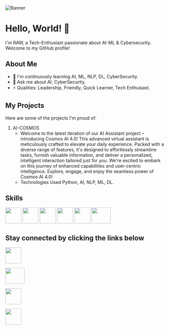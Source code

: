 ![Banner](https://github.com/RAW-si18/RAW-si18/blob/main/banner_linkedIn.png)
# Hello, World! 👋
I'm RAW, a Tech-Enthusiast passionate about AI-ML & Cybersecurity. Welcome to my GitHub profile!

## About Me

- 🌱 I'm continuously learning AI, ML, NLP, DL, CyberSecurity.
- 💬 Ask me about AI, CyberSecurity.
- ⚡ Qualities: Leadership, Friendly, Quick Learner, Tech Enthusiast.

## My Projects

Here are some of the projects I'm proud of:

1. AI-COSMOS
   - Welcome to the latest iteration of our AI Assistant project – introducing Cosmos AI 4.0! This advanced virtual assistant is meticulously crafted to elevate your daily experience. Packed with a diverse range of features, it's designed to effortlessly streamline tasks, furnish valuable information, and deliver a personalized, intelligent interaction tailored just for you. We're excited to embark on this journey of enhanced capabilities and user-centric intelligence. Explore, engage, and enjoy the seamless power of Cosmos AI 4.0!
   - Technologies Used Python, AI, NLP, ML, DL.

## Skills
<img src="https://github.com/RAW-si18/RAW-si18/blob/main/python.png" width="50" height="50">      <img src="https://github.com/RAW-si18/RAW-si18/blob/main/C%2B%2B.png" width="50" height="50">      <img src="https://github.com/RAW-si18/RAW-si18/blob/main/c.png" width="50" height="50">      <img src="https://github.com/RAW-si18/RAW-si18/blob/main/android_studio.png" width="50" height="50">      <img src="https://github.com/RAW-si18/RAW-si18/blob/main/canva.webp" width="50" height="50">      <img src="https://github.com/RAW-si18/RAW-si18/blob/main/autocad.png" width="60" height="50">



## Stay connected by clicking the links below

[<img src="https://github.com/RAW-si18/RAW-si18/blob/main/linkedIn.png" width="50" height="50">](http://www.linkedin.com/in/ryanmadhuwala)

[<img src="https://github.com/RAW-si18/RAW-si18/blob/main/gmail.png" width="60" height="50">](intelligencecosmos@gmail.com)

[<img src="https://github.com/RAW-si18/RAW-si18/blob/main/x.png" width="50" height="50">](https://twitter.com/RAWsi_18)

[<img src="https://github.com/RAW-si18/RAW-si18/blob/main/insta.webp" width="50" height="50">](https://www.instagram.com/raw_si18?igsh=Y3NwaWxwM2JkY215)
